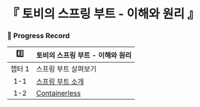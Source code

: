 # 『 토비의 스프링 부트 - 이해와 원리 』

### 📍 Progress Record

| 3️⃣  | 토비의 스프링 부트 - 이해와 원리                                                                                      |
|:----:|----------------------------------------------------------------------------------------------------------|
| 챕터 1 | 스프링 부트 살펴보기                                                                                              |
| 1-1  | [스프링 부트 소개](https://github.com/yunji1201/ReadingBooks/blob/main/toby/1_스프링부트_살펴보기/1_1_스프링부트소개.md.md)     |
| 1-2  | [Containerless](https://github.com/yunji1201/ReadingBooks/blob/main/toby/1_스프링부트_살펴보기/1_2_Containerless.md.md) |
